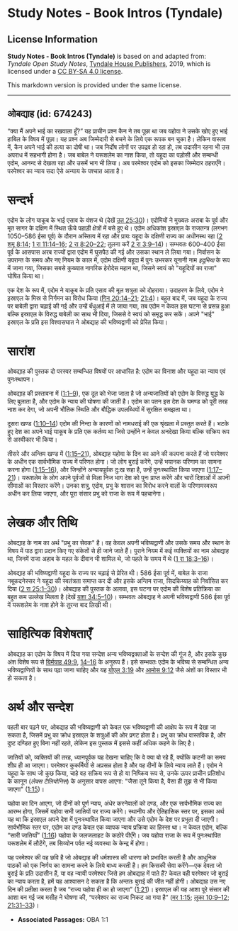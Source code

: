 # Study Notes - Book Intros (Tyndale)

## License Information

**Study Notes - Book Intros (Tyndale)** is based on and adapted from: _Tyndale Open Study Notes_, [Tyndale House Publishers](https://tyndaleopenresources.com/), 2019, which is licensed under a [CC BY-SA 4.0 license](https://creativecommons.org/licenses/by-sa/4.0/legalcode.en).

This markdown version is provided under the same license.



--------------------------------

## ओबद्याह (id: 674243)

“क्या मैं अपने भाई का रखवाला हूँ?” यह प्राचीन प्रश्न कैन ने तब पूछा था जब यहोवा ने उसके खोए हुए भाई हाबिल के विषय में पूछा। यह प्रश्न अब जिम्मेदारी से बचने के लिये एक रूपक बन चुका है। लेकिन वास्तव में, कैन अपने भाई की हत्या का दोषी था। जब निर्दोष लोगों पर उपद्रव हो रहा हो, तब उदासीन रहना भी उस अपराध में सहभागी होना है। जब बाबेल ने यरूशलेम का नाश किया, तो यहूदा का पड़ोसी और सम्बन्धी एदोम, आनन्द से देखता रहा और उसमें भाग भी लिया। अब परमेश्वर एदोम को इसका जिम्मेदार ठहराएँगे। परमेश्वर का न्याय सदा ऐसे अन्याय के पश्चात आता है।

सन्दर्भ
=======

एदोम के लोग याकूब के भाई एसाव के वंशज थे (देखें [उत 25:30](https://ref.ly/Gen25:30))। एदोमियों ने मुख्यतः अराबा के पूर्व और मृत सागर के दक्षिण में स्थित ऊँचे पहाड़ी क्षेत्रों में बसे हुए थे। एदोम अधिकांश इस्राएल के राजतन्त्र (लगभग 1050–586 ईसा पूर्व) के दौरान अस्तित्व में रहा और प्रायः यहूदा के दक्षिणी राज्य का अधीनस्थ रहा ([2 शमू 8:14](https://ref.ly/2Sam8:14); [1 रा 11:14–16](https://ref.ly/1Kgs11:14-1Kgs11:16); [2 रा 8:20–22](https://ref.ly/2Kgs8:20-2Kgs8:22); तुलना करें [2 रा 3:9–14](https://ref.ly/2Kgs3:9-2Kgs3:14))। सम्भवतः 600–400 ईसा पूर्व के आसपास अरब राज्यों द्वारा एदोम में घुसपैठ की गई और उसका स्थान ले लिया गया। निर्वासन के उपरान्त के समय और नए नियम के काल में, एदोम दक्षिणी यहूदा में पुनः उभरकर यूनानी नाम *इदूमिया* के रूप में जाना गया, जिसका सबसे कुख्यात नागरिक हेरोदेस महान था, जिसने स्वयं को "यहूदियों का राजा" घोषित किया था।

एक देश के रूप में, एदोम ने याकूब के प्रति एसाव की मूल शत्रुता को दोहराया। उदाहरण के लिये, एदोम ने इस्राएल के मिस्र से निर्गमन का विरोध किया ([गिन 20:14–21](https://ref.ly/Num20:14-Num20:21); [21:4](https://ref.ly/Num21:4))। बहुत बाद में, जब यहूदा के राज्य पर बाबेली द्वारा चढ़ाई की गई और उन्हें बँधुआई में ले जाया गया, तब एदोम न केवल इस घटना से प्रसन्न हुआ बल्कि इस्राएल के विरुद्ध बाबेली का साथ भी दिया, जिससे वे स्वयं को समृद्ध कर सकें। अपने "भाई" इस्राएल के प्रति इस विश्वासघात ने ओबद्याह की भविष्यद्वाणी को प्रेरित किया।

सारांश
======

ओबद्याह की पुस्तक दो परस्पर सम्बन्धित विषयों पर आधारित है: एदोम का विनाश और यहूदा का न्याय एवं पुनःस्थापन।

ओबद्याह की प्रस्तावना में ([1:1–9](https://ref.ly/Obad1:1-Obad1:9)), एक दूत को भेजा जाता है जो अन्यजातियों को एदोम के विरुद्ध युद्ध के लिए बुलाता है, और एदोम के न्याय की घोषणा की जाती है। एदोम का पतन इस देश के घमण्ड को पूरी तरह नाश कर देगा, जो अपनी भौतिक स्थिति और बौद्धिक उपलब्धियों में सुरक्षित समझता था।

दूसरा खण्ड ([1:10–14](https://ref.ly/Obad1:10-Obad1:14)) एदोम की निन्दा के कारणों को नामधराई की एक श्रृंखला में प्रस्तुत करते हैं। भटके हुए देश का अपने भाई याकूब के प्रति एक कर्तव्य था जिसे उन्होंने न केवल अनदेखा किया बल्कि सक्रिय रूप से अस्वीकार भी किया।

तीसरे और अन्तिम खण्ड में ([1:15–21](https://ref.ly/Obad1:15-Obad1:21)), ओबद्याह यहोवा के दिन का आने की कल्पना करते हैं जो परमेश्वर के अधीन एक सार्वभौमिक राज्य में परिणत होगा। जो लोग बुराई करेंगे, उन्हें भयानक परिणाम का सामना करना होगा ([1:15–16](https://ref.ly/Obad1:15-Obad1:16)), और जिन्होंने अन्यायपूर्वक दु:ख सहा है, उन्हें पुनःस्थापित किया जाएगा ([1:17–21](https://ref.ly/Obad1:17-Obad1:21))। यरूशलेम के लोग अपने पूर्वजों से मिला निज भाग देश को पुनः प्राप्त करेंगे और चारों दिशाओं में अपनी सीमाओं का विस्तार करेंगे। उनका शत्रु, एदोम, प्रभु के शासन का विरोध करने वालों के परिणामस्वरूप अधीन कर लिया जाएगा, और पूरा संसार प्रभु को राजा के रूप में पहचानेगा।

लेखक और तिथि
============

ओबद्याह के नाम का अर्थ "प्रभु का सेवक" है। वह केवल अपनी भविष्यद्वाणी और उसके समय और स्थान के विषय में पाठ द्वारा प्रदान किए गए संकेतों से ही जाने जाते हैं। पुराने नियम में कई व्यक्तियों का नाम ओबद्याह था, जिनमें राजा अहाब के महल के दीवान भी शामिल थे, जो पहले के समय में थे ([1 रा 18:3–16](https://ref.ly/1Kgs18:3-1Kgs18:16))।

ओबद्याह की भविष्यद्वाणी यहूदा के राज्य पर चढ़ाई से प्रेरित थी। 586 ईसा पूर्व में, बाबेल के राजा नबूकदनेस्सर ने यहूदा की स्वतंत्रता समाप्त कर दी और इसके अन्तिम राजा, सिदकिय्याह को निर्वासित कर दिया ([2 रा 25:1–30](https://ref.ly/2Kgs25:1-2Kgs25:30))। ओबद्याह की पुस्तक के अलावा, इस घटना पर एदोम की विशेष प्रतिक्रिया का बहुत कम उल्लेख मिलता है (देखें [यशा 34:5–10](https://ref.ly/Isa34:5-Isa34:10))। सम्भवतः ओबद्याह ने अपनी भविष्यद्वाणी 586 ईसा पूर्व में यरूशलेम के नाश होने के तुरन्त बाद लिखी थी।

साहित्यिक विशेषताएँ
===================

ओबद्याह का एदोम के विषय में दिया गया सन्देश अन्य भविष्यद्वक्ताओं के सन्देश की गूंज है, और इसके कुछ अंश विशेष रूप से [यिर्मयाह 49:9](https://ref.ly/Jer49:9), [14–16](https://ref.ly/Jer49:14-Jer49:16) के अनुरूप हैं। इसे सम्भवतः एदोम के भविष्य से सम्बन्धित अन्य भविष्यद्वाणियों के साथ पढ़ा जाना चाहिए और यह [योएल 3:19](https://ref.ly/Joel3:19) और [आमोस 9:12](https://ref.ly/Amos9:12) जैसे अंशों का विस्तार भी हो सकता है।

अर्थ और सन्देश
==============

पहली बार पढ़ने पर, ओबद्याह की भविष्यद्वाणी को केवल एक भविष्यद्वाणी की आक्षेप के रूप में देखा जा सकता है, जिसमें प्रभु का क्रोध इस्राएल के शत्रुओं की ओर प्रगट होता है। प्रभु का क्रोध वास्तविक है, और दुष्ट दण्डित हुए बिना नहीं रहते, लेकिन इस पुस्तक में इससे कहीं अधिक कहने के लिए है।

जातियों को, व्यक्तियों की तरह, ध्यानपूर्वक यह देखना चाहिए कि वे क्या बो रहे हैं, क्योंकि कटनी का समय शीघ्र ही आ जाएगा। परमेश्वर कुकर्मियों से अप्रसन्न होता है और वह दीनों के लिये न्याय लाते हैं। एदोम ने यहूदा के साथ जो कुछ किया, चाहे वह सक्रिय रूप से हो या निष्क्रिय रूप से, उनके ऊपर प्राचीन प्रतिशोध के कानून (*लेक्स टैलियोनिस*) के अनुसार वापस आएगा: "जैसा तूने किया है, वैसा ही तुझ से भी किया जाएगा" ([1:15](https://ref.ly/Obad1:15))।

यहोवा का दिन आएगा, जो दीनों को पूर्ण न्याय, अंधेर करनेवालों को दण्ड, और एक सार्वभौमिक राज्य का आरम्भ होगा, जिसमें यहोवा सभी जातियों पर राज्य करेंगे। स्थानीय और ऐतिहासिक स्तर पर, इसका अर्थ यह था कि इस्राएल अपने देश में पुनःस्थापित किया जाएगा और उसे एदोम के देश पर प्रभुता दी जाएगी। सार्वभौमिक स्तर पर, एदोम का दण्ड केवल एक व्यापक न्याय प्रक्रिया का हिस्सा था। न केवल एदोम, बल्कि “सारी जातियाँ” ([1:16](https://ref.ly/Obad1:16)) यहोवा के जलजलाहट के कठोरे पीएँगे। जब यहोवा राजा के रूप में पुनःस्थापित यरूशलेम में लौटेंगे, तब सिय्योन पर्वत नई व्यवस्था के केन्द्र में होगा।

यह परमेश्वर की वह छवि है जो ओबद्याह की धर्मशास्त्र की धारणा को प्रभावित करती है और आधुनिक पाठकों को एक निर्णय का सामना करने के लिये बाध्य करती है। हम किसकी सेवा करेंगे—एक देवता जो बुराई के प्रति उदासीन हैं, या वह न्यायी परमेश्वर जिसे हम ओबद्याह में पाते हैं? केवल वही परमेश्वर जो बुराई का न्याय करता है, हमें यह आश्वासन दे सकता है कि अन्ततः बुराई की जीत नहीं होगी। ओबद्याह उस नए दिन की प्रतीक्षा करता है जब “राज्य यहोवा ही का हो जाएगा” ([1:21](https://ref.ly/Obad1:21))। इस्राएल की यह आशा पूरे संसार की आशा बन गई जब मसीह ने घोषणा की, “परमेश्वर का राज्य निकट आ गया है” ([मर 1:15](https://ref.ly/Mark1:15); [लूका 10:9–12](https://ref.ly/Luke10:9-Luke10:12); [21:31–33](https://ref.ly/Luke21:31-Luke21:33))।

* **Associated Passages:** OBA 1:1

